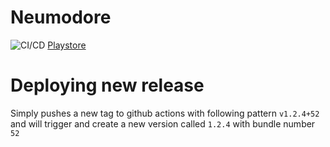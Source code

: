 # Neumodore

![CI/CD](https://github.com/Neumodore/neumodore/workflows/CI/CD/badge.svg)
[Playstore](https://play.google.com/store/apps/details?id=dev.vinicios.neumodore)

# Deploying new release

Simply pushes a new tag to github actions with following pattern `v1.2.4+52` 
and will trigger and create a new version called `1.2.4` with bundle number `52`
